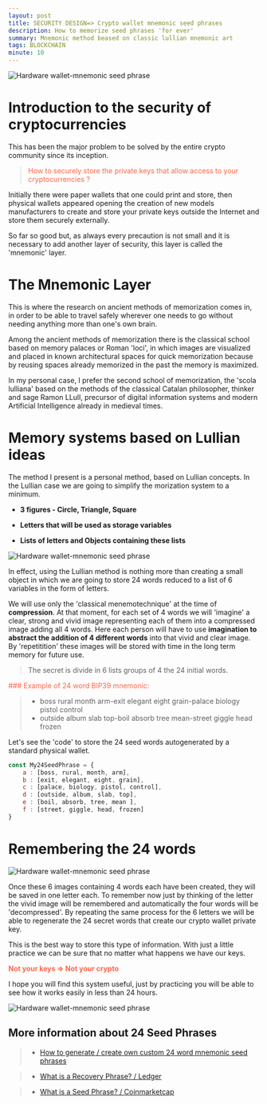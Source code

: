 ```yaml
---
layout: post
title: SECURITY DESIGN=> Crypto wallet mnemonic seed phrases
description: How to memorize seed phrases 'for ever'
summary: Mnemonic method beased on classic lullian mnemonic art
tags: BLOCKCHAIN
minute: 10
---
```


![Hardware wallet-mnemonic seed phrase](/assets/images/art/SEEDS/0.png)

# Introduction to the security of cryptocurrencies
This has been the major problem to be solved by the entire crypto community since its inception. 
> <span style="color:tomato">How to securely store the private keys that allow access to your cryptocurrencies ? </span>

Initially there were paper wallets that one could print and store, then physical wallets appeared opening the creation of new models manufacturers to create and store your private keys outside the Internet and store them securely externally.

So far so good but, as always every precaution is not small and it is necessary to add another layer of security, this layer is called the 'mnemonic' layer.

# The Mnemonic Layer
This is where the research on ancient methods of memorization comes in, in order to be able to travel safely wherever one needs to go without needing anything more than one's own brain.

Among the ancient methods of memorization there is the classical school based on memory palaces or Roman 'loci', in which images are visualized and placed in known architectural spaces for quick memorization because by reusing spaces already memorized in the past the memory is maximized.

In my personal case, I prefer the second school of memorization, the 'scola lulliana' based on the methods of the classical Catalan philosopher, thinker and sage Ramon LLull, precursor of digital information systems and modern Artificial Intelligence already in medieval times.

# Memory systems based on Lullian ideas
The method I present is a personal method, based on Lullian concepts. In the Lullian case we are going to simplify the morization system to a minimum.

* __3 figures - Circle, Triangle, Square__

* __Letters that will be used as storage variables__

* __Lists of letters and Objects containing these lists__

![Hardware wallet-mnemonic seed phrase](/assets/images/art/SEEDS/A.png)

In effect, using the Lullian method is nothing more than creating a small object in which we are going to store 24 words reduced to a list of 6 variables in the form of letters.

We will use only the 'classical menemotechnique' at the time of __compression__. At that moment, for each set of 4 words we will 'imagine' a clear, strong and vivid image representing each of them into a compressed image adding all 4 words. Here each person will have to use __imagination to abstract the addition of 4 different words__ into that vivid and clear image. By 'repetitition' these images will be stored with time in the long term memory for future use.

> The secret is divide in 6 lists groups of 4 the 24 initial words.

<span style="color:tomato"> ### Example of 24 word BIP39 mnemonic:</span>
> * boss rural month arm-exit elegant eight grain-palace biology pistol control 
> * outside album slab top-boil absorb tree mean-street giggle head frozen

Let's see the 'code' to store the 24 seed words autogenerated by a standard physical wallet.

```javascript
const My24SeedPhrase = {
    a : [boss, rural, month, arm],
    b : [exit, elegant, eight, grain],
    c : [palace, biology, pistol, control],
    d : [outside, album, slab, top],
    e : [boil, absorb, tree, mean ],
    f : [street, giggle, head, frozen]
}
```

# Remembering the 24 words

![Hardware wallet-mnemonic seed phrase](/assets/images/art/SEEDS/B.png)

Once these 6 images containing 4 words each have been created, they will be saved in one letter each. To remember now just by thinking of the letter the vivid image will be remembered and automatically the four words will be 'decompressed'. By repeating the same process for the 6 letters we will be able to regenerate the 24 secret words that create our crypto wallet private key.

This is the best way to store this type of information. With just a little practice we can be sure that no matter what happens we have our keys.

<span style="color:tomato">__Not your keys => Not your crypto__</span>

I hope you will find this system useful, just by practicing you will be able to see how it works easily in less than 24 hours.

![Hardware wallet-mnemonic seed phrase](/assets/images/art/SEEDS/C.png)


## More information about 24 Seed Phrases

> * [How to generate / create own custom 24 word mnemonic seed phrases](https://allprivatekeys.com/mnemonic-code-converter)

> * [What is a Recovery Phrase? / Ledger](https://www.ledger.com/academy/crypto/what-is-a-recovery-phrase)

> * [What is a Seed Phrase? / Coinmarketcap](https://coinmarketcap.com/alexandria/glossary/seed)

